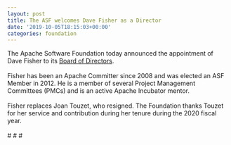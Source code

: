 ```yaml
---
layout: post
title: The ASF welcomes Dave Fisher as a Director
date: '2019-10-05T18:15:03+00:00'
categories: foundation
---
```

<div>The Apache Software Foundation today announced the appointment of Dave Fisher to its <a href="http://apache.org/foundation/#who-runs-the-asf">Board of Directors</a>.</div> 
  <div><br /></div> 
  <div>Fisher has been an Apache Committer since 2008 and was elected an ASF Member in 2012. He is a member of several Project Management Committees (PMCs) and is an active Apache Incubator mentor.</div> 
  <div><br /></div> 
  <div>Fisher replaces Joan Touzet, who resigned. The Foundation thanks Touzet for her service and contribution during her tenure during the 2020 fiscal year.</div> 
  <div><br /></div> 
  <div># # #</div>
